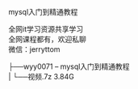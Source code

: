 mysql入门到精通教程

全网it学习资源共享学习<br>全网课程都有，欢迎私聊<br>微信：jerryttom<br>

├──wyy0071 – mysql入门到精通教程<br> | └──视频.7z 3.84G